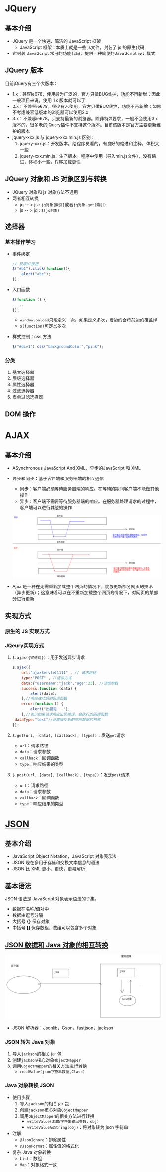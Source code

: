 # JQuery

## 基本介绍

- JQuery 是一个快速、简洁的 JavaScript 框架
  - JavaScript 框架：本质上就是一些 js文件，封装了 js 的原生代码
- 它封装 JavaScript 常用的功能代码，提供一种简便的JavaScript 设计模式

## JQuery 版本

目前jQuery有三个大版本：
- 1.x：兼容ie678，使用最为广泛的，官方只做BUG维护，功能不再新增；因此一般项目来说，使用 1.x 版本就可以了
- 2.x：不兼容ie678，很少有人使用，官方只做BUG维护，功能不再新增；如果不考虑兼容低版本的浏览器可以使用2.x
- 3.x：不兼容ie678，只支持最新的浏览器。除非特殊要求，一般不会使用3.x版本的，很多老的jQuery插件不支持这个版本。目前该版本是官方主要更新维护的版本
- jquery-xxx.js 与 jquery-xxx.min.js 区别：
  1. jquery-xxx.js：开发版本。给程序员看的，有良好的缩进和注释，体积大一些
  2. jquery-xxx.min.js：生产版本。程序中使用（导入min.js文件），没有缩进，体积小一些，程序加载更快

## JQuery 对象和 JS 对象区别与转换

- JQuery 对象和 js 对象方法不通用
- 两者相互转换
  -  jq -- > js : `jq对象[索引]`或者`jq对象.get(索引)`
  - js -- > jq : `$(js对象)`

## 选择器

### 基本操作学习

- 事件绑定

  ```js
  // 获取b1按钮
  $("#b1").click(function(){
      alert("abc");
  });
  ```

- 入口函数

  ```js
  $(function () {
  	...
  });
  ```

  - `window.onload`只能定义一次，如果定义多次，后边的会将前边的覆盖掉
  - `$(function)`可定义多次

- 样式控制：css 方法

  ```js
  $("#div1").css("backgroundColor","pink");
  ```

### 分类

1. 基本选择器
2. 层级选择器
3. 属性选择器
4. 过滤选择器
5. 表单过滤选择器

## DOM 操作

# AJAX

## 基本介绍

- ASynchronous JavaScript And XML，异步的JavaScript 和 XML

- 异步和同步：基于客户端和服务器端的相互通信

  - 同步：客户端必须等待服务器端的响应。在等待的期间客户端不能做其他操作
  - 异步：客户端不需要等待服务器端的响应。在服务器处理请求的过程中，客户端可以进行其他的操作

  ![异步和同步](pics/image-20210816171344105.png)

- Ajax 是一种在无需重新加载整个网页的情况下，能够更新部分网页的技术（异步更新）；这意味着可以在不重新加载整个网页的情况下，对网页的某部分进行更新

## 实现方式

### 原生的 JS 实现方式

### JQeury实现方式

1. `$.ajax({键值对})`：用于发送异步请求

   ```js
   $.ajax({
       url:"ajaxServlet1111" , // 请求路径
       type:"POST" , //请求方式
       data:{"username":"jack","age":23}, //请求参数
       success:function (data) {
           alert(data);
       },//响应成功后的回调函数
       error:function () {
           alert("出错啦...");
       },//表示如果请求响应出现错误，会执行的回调函数
   	dataType:"text"//设置接受到的响应数据的格式
   });
   ```

2. `$.get(url, [data], [callback], [type])`：发送`get`请求
   - `url`：请求路径
   - `data`：请求参数
   - `callback`：回调函数
   - `type`：响应结果的类型
3. `$.post(url, [data], [callback], [type])`：发送`post`请求
   - `url`：请求路径
   - `data`：请求参数
   - `callback`：回调函数
   - `type`：响应结果的类型

# [JSON](https://www.runoob.com/json/json-tutorial.html)

## 基本介绍

- JavaScript Object Notation，JavaScript 对象表示法
- JSON 现在多用于存储和交换文本信息的语法
- JSON 比 XML 更小、更快，更易解析

## 基本语法

JSON 语法是 JavaScript 对象表示语法的子集。

- 数据在名称/值对中
- 数据由逗号分隔
- 大括号 **{}** 保存对象
- 中括号 **[]** 保存数组，数组可以包含多个对象

## [JSON 数据和 Java 对象的相互转换](https://zhuanlan.zhihu.com/p/65224789)

![JSON数据和Java对象的相互转换](pics/image-20210816171430030.png)

- JSON 解析器：Jsonlib，Gson，fastjson，jackson

### JSON 转为 Java 对象

1. 导入`jackson`的相关 jar 包
2. 创建`jackson`核心对象`ObjectMapper`
3. 调用`ObjectMapper`的相关方法进行转换
      - `readValue(json字符串数据,Class)`

### Java 对象转换 JSON

- 使用步骤
  1. 导入`jackson`的相关 jar 包
  2. 创建`jackson`核心对象`ObjectMapper`
  3. 调用`ObjectMapper`的相关方法进行转换
     - `writeValue(JSON字符串输出参数，obj)`
     - `writeValueAsString(obj)`：将对象转为 json 字符串
- 注解
  - `@JsonIgnore`：排除属性
  - `@JsonFormat`：属性值的格式化
- 复杂 Java 对象转换
  - `List`：数组
  - `Map`：对象格式一致